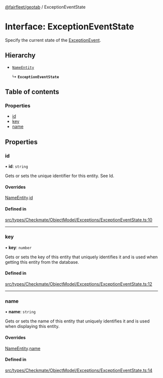 [@fairfleet/geotab](../README.md) / ExceptionEventState

# Interface: ExceptionEventState

Specify the current state of the [ExceptionEvent](ExceptionEvent.md).

## Hierarchy

- [`NameEntity`](NameEntity.md)

  ↳ **`ExceptionEventState`**

## Table of contents

### Properties

- [id](ExceptionEventState.md#id)
- [key](ExceptionEventState.md#key)
- [name](ExceptionEventState.md#name)

## Properties

### id

• **id**: `string`

Gets or sets the unique identifier for this entity. See Id.

#### Overrides

[NameEntity](NameEntity.md).[id](NameEntity.md#id)

#### Defined in

[src/types/Checkmate/ObjectModel/Exceptions/ExceptionEventState.ts:10](https://github.com/fairfleet/geotab/blob/b682f10/src/types/Checkmate/ObjectModel/Exceptions/ExceptionEventState.ts#L10)

___

### key

• **key**: `number`

Gets or sets the key of this entity that uniquely identifies it and is used when getting this entity from the database.

#### Defined in

[src/types/Checkmate/ObjectModel/Exceptions/ExceptionEventState.ts:12](https://github.com/fairfleet/geotab/blob/b682f10/src/types/Checkmate/ObjectModel/Exceptions/ExceptionEventState.ts#L12)

___

### name

• **name**: `string`

Gets or sets the name of this entity that uniquely identifies it and is used when displaying this entity.

#### Overrides

[NameEntity](NameEntity.md).[name](NameEntity.md#name)

#### Defined in

[src/types/Checkmate/ObjectModel/Exceptions/ExceptionEventState.ts:14](https://github.com/fairfleet/geotab/blob/b682f10/src/types/Checkmate/ObjectModel/Exceptions/ExceptionEventState.ts#L14)
